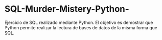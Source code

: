 # SQL-Murder-Mistery-Python-

Ejercicio de SQL realizado mediante Python. El objetivo es demostrar que Python permite realizar la lectura de bases de datos de la misma forma que SQL.
